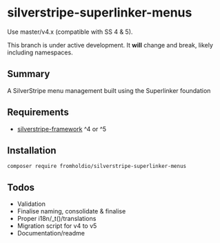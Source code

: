 # silverstripe-superlinker-menus

Use master/v4.x (compatible with SS 4 & 5).

This branch is under active development. It **will** change and break, likely including namespaces.

## Summary

A SilverStripe menu management built using the Superlinker foundation

## Requirements

* [silverstripe-framework](https://github.com/silverstripe/silverstripe-framework) ^4 or ^5

## Installation

`composer require fromholdio/silverstripe-superlinker-menus`

## Todos

- Validation
- Finalise naming, consolidate & finalise
- Proper i18n/_t()/translations
- Migration script for v4 to v5
- Documentation/readme

